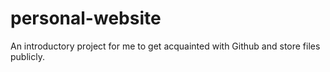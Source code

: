 # personal-website
An introductory project for me to get acquainted with Github and store files publicly. 
